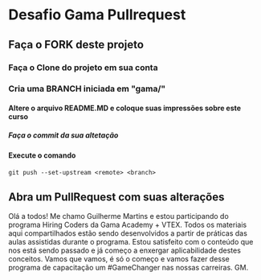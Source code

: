 # Desafio Gama Pullrequest

## Faça o FORK deste projeto

### Faça o Clone do projeto em sua conta

### Cria uma BRANCH iniciada em "gama/"

#### Altere o arquivo README.MD e coloque suas impressões sobre este curso

##### Faça o commit da sua altetação

#### Execute o comando

`git push --set-upstream <remote> <branch>`

## Abra um PullRequest com suas alterações

Olá a todos!
Me chamo Guilherme Martins e estou participando do programa Hiring Coders da Gama Academy + VTEX.
Todos os materiais aqui compartilhados estão sendo desenvolvidos a partir de práticas das aulas assistidas durante o programa.
Estou satisfeito com o conteúdo que nos está sendo passado e já começo a enxergar aplicabilidade destes conceitos.
Vamos que vamos, é só o começo e vamos fazer desse programa de capacitação um #GameChanger nas nossas carreiras.
GM.
